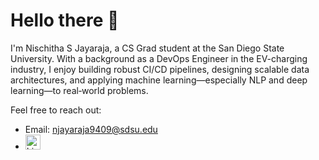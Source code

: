 # Hello there 👋

I'm Nischitha S Jayaraja, a CS Grad student at the San Diego State University. With a background as a DevOps Engineer in the EV-charging industry, I enjoy building robust CI/CD pipelines, designing scalable data architectures, and applying machine learning—especially NLP and deep learning—to real‑world problems.  

Feel free to reach out:

- Email: [njayaraja9409@sdsu.edu](mailto:njayaraja9409@sdsu.edu)
- <a href="https://www.linkedin.com/in/nischithasjayaraja/" target="_blank"><img src="https://cdn.jsdelivr.net/npm/simple-icons@v7/icons/linkedin.svg" alt="LinkedIn" width="24"/></a>
